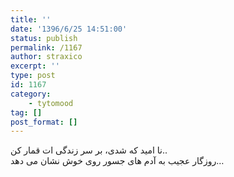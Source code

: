 ```yaml
---
title: ''
date: '1396/6/25 14:51:00'
status: publish
permalink: /1167
author: straxico
excerpt: ''
type: post
id: 1167
category:
    - tytomood
tag: []
post_format: []
---
```

<span>نا امید که شدی، بر سر زندگی ات قمار کن..</span>  
<span>روزگار عجیب به آدم های جسور روی خوش نشان می دهد…</span>